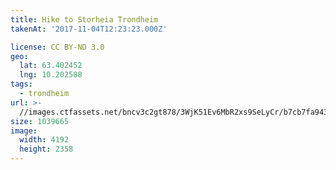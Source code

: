 ```yaml
---
title: Hike to Storheia Trondheim
takenAt: '2017-11-04T12:23:23.000Z'

license: CC BY-ND 3.0
geo:
  lat: 63.402452
  lng: 10.202588
tags:
  - trondheim
url: >-
  //images.ctfassets.net/bncv3c2gt878/3WjK51Ev6MbR2xs9SeLyCr/b7cb7fa943180ee73a455cabd30f4301/hike-to-storheia-trondheim_38112059576_o
size: 1039665
image:
  width: 4192
  height: 2358
---
```

